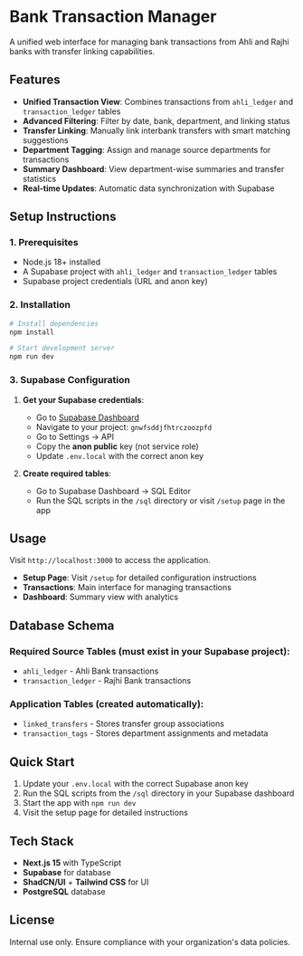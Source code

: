 # Bank Transaction Manager

A unified web interface for managing bank transactions from Ahli and Rajhi banks with transfer linking capabilities.

## Features

- **Unified Transaction View**: Combines transactions from `ahli_ledger` and `transaction_ledger` tables
- **Advanced Filtering**: Filter by date, bank, department, and linking status
- **Transfer Linking**: Manually link interbank transfers with smart matching suggestions
- **Department Tagging**: Assign and manage source departments for transactions
- **Summary Dashboard**: View department-wise summaries and transfer statistics
- **Real-time Updates**: Automatic data synchronization with Supabase

## Setup Instructions

### 1. Prerequisites

- Node.js 18+ installed
- A Supabase project with `ahli_ledger` and `transaction_ledger` tables
- Supabase project credentials (URL and anon key)

### 2. Installation

```bash
# Install dependencies
npm install

# Start development server
npm run dev
```

### 3. Supabase Configuration

1. **Get your Supabase credentials**:
   - Go to [Supabase Dashboard](https://supabase.com/dashboard)
   - Navigate to your project: `gnwfsddjfhtrczoozpfd`
   - Go to Settings → API
   - Copy the **anon public** key (not service role)
   - Update `.env.local` with the correct anon key

2. **Create required tables**:
   - Go to Supabase Dashboard → SQL Editor
   - Run the SQL scripts in the `/sql` directory or visit `/setup` page in the app

## Usage

Visit `http://localhost:3000` to access the application.
- **Setup Page**: Visit `/setup` for detailed configuration instructions
- **Transactions**: Main interface for managing transactions
- **Dashboard**: Summary view with analytics

## Database Schema

### Required Source Tables (must exist in your Supabase project):
- `ahli_ledger` - Ahli Bank transactions
- `transaction_ledger` - Rajhi Bank transactions

### Application Tables (created automatically):
- `linked_transfers` - Stores transfer group associations
- `transaction_tags` - Stores department assignments and metadata

## Quick Start

1. Update your `.env.local` with the correct Supabase anon key
2. Run the SQL scripts from the `/sql` directory in your Supabase dashboard
3. Start the app with `npm run dev`
4. Visit the setup page for detailed instructions

## Tech Stack

- **Next.js 15** with TypeScript
- **Supabase** for database
- **ShadCN/UI** + **Tailwind CSS** for UI
- **PostgreSQL** database

## License

Internal use only. Ensure compliance with your organization's data policies.
